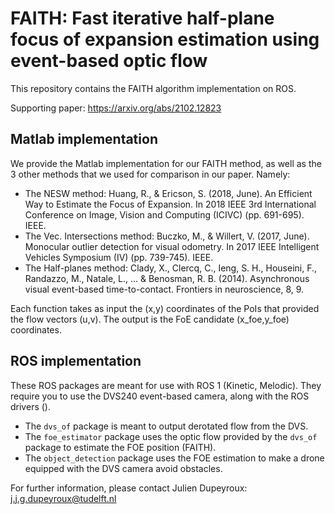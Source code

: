 # FAITH: Fast iterative half-plane focus of expansion estimation using event-based optic flow

This repository contains the FAITH algorithm implementation on ROS. 

Supporting paper: https://arxiv.org/abs/2102.12823

## Matlab implementation

We provide the Matlab implementation for our FAITH method, as well as the 3 other methods that we used for comparison in our paper. Namely: 
  - The NESW method: Huang, R., & Ericson, S. (2018, June). An Efficient Way to Estimate the Focus of Expansion. In 2018 IEEE 3rd International Conference on Image, Vision and Computing (ICIVC) (pp. 691-695). IEEE.  
  - The Vec. Intersections method: Buczko, M., & Willert, V. (2017, June). Monocular outlier detection for visual odometry. In 2017 IEEE Intelligent Vehicles Symposium (IV) (pp. 739-745). IEEE.
  - The Half-planes method: Clady, X., Clercq, C., Ieng, S. H., Houseini, F., Randazzo, M., Natale, L., ... & Benosman, R. B. (2014). Asynchronous visual event-based time-to-contact. Frontiers in neuroscience, 8, 9.

Each function takes as input the (x,y) coordinates of the PoIs that provided the flow vectors (u,v). The output is the FoE candidate (x_foe,y_foe) coordinates. 

## ROS implementation

These ROS packages are meant for use with ROS 1 (Kinetic, Melodic). They require you to use the DVS240 event-based camera, along with the ROS drivers (). 
  - The `dvs_of` package is meant to output derotated flow from the DVS.
  - The `foe_estimator` package uses the optic flow provided by the `dvs_of` package to estimate the FOE position (FAITH).
  - The `object_detection` package uses the FOE estimation to make a drone equipped with the DVS camera avoid obstacles. 

For further information, please contact Julien Dupeyroux: j.j.g.dupeyroux@tudelft.nl 
